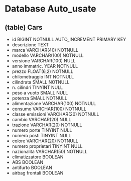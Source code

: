 # Database Auto_usate

## (table) Cars

- id                    BIGINT NOTNULL AUTO_INCREMENT PRIMARY KEY
- descrizione           TEXT
- marca                 VARCHAR(40) NOTNULL
- modello               VARCHAR(100) NOTNULL
- versione              VARCHAR(100) NULL
- anno immatric.        YEAR NOTNULL
- prezzo                FLOAT(6,2) NOTNULL
- chilometraggio        INT NOTNULL
- cilindrata            SMALL NOTNULL
- n. cilindri           TINYINT NULL 
- peso a vuoto          SMALL NULL
- potenza               SMALL <!-- cv/kw --> NOTNULL
- alimentazione         VARCHAR(100) NOTNULL
- consumo               VARCHAR(100) NOTNULL
- classe emissioni      VARCHAR(20) NOTNULL           
- cambio                VARCHAR(20) NULL 
- trazione              VARCHAR(20) NOTNULL
- numero porte          TINYINT NULL 
- numero posti          TINYINT NULL 
- colore                VARCHAR(20) NOTNULL
- numero proprietari    TINYINT NULL 
- nazionalità           VARCHAR(50) NOTNULL
- climatizzatore        BOOLEAN 
- ABS                   BOOLEAN 
- antifurto             BOOLEAN               
- airbag frontali       BOOLEAN 

